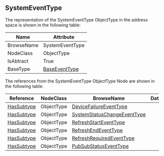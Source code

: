 <!-- objecttype -->
## SystemEventType
  
The representation of the SystemEventType ObjectType in the address space is shown in the following table:  

|Name|Attribute|
|---|---|
|BrowseName|SystemEventType|
|NodeClass|ObjectType|
|IsAbtract|True|
|BaseType|[BaseEventType](../../../Part5/ObjectTypes/BaseEventType/readme.md)|

The references from the SystemEventType ObjectType Node are shown in the following table:  

|Reference|NodeClass|BrowseName|DataType|TypeDefinition|ModellingRule|
|---|---|---|---|---|---|
|[HasSubtype](../../../Part3/ReferenceTypes/HasSubtype/readme.md)|ObjectType|[DeviceFailureEventType](#DeviceFailureEventType)||||
|[HasSubtype](../../../Part3/ReferenceTypes/HasSubtype/readme.md)|ObjectType|[SystemStatusChangeEventType](#SystemStatusChangeEventType)||||
|[HasSubtype](../../../Part3/ReferenceTypes/HasSubtype/readme.md)|ObjectType|[RefreshStartEventType](#RefreshStartEventType)||||
|[HasSubtype](../../../Part3/ReferenceTypes/HasSubtype/readme.md)|ObjectType|[RefreshEndEventType](#RefreshEndEventType)||||
|[HasSubtype](../../../Part3/ReferenceTypes/HasSubtype/readme.md)|ObjectType|[RefreshRequiredEventType](#RefreshRequiredEventType)||||
|[HasSubtype](../../../Part3/ReferenceTypes/HasSubtype/readme.md)|ObjectType|[PubSubStatusEventType](#PubSubStatusEventType)||||


